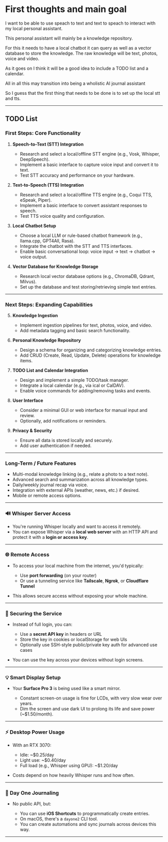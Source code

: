 # First thoughts and main goal

I want to be able to use speach to text and text to speach to interact with my local personal assistant.

This personal assistant will mainly be a knowledge repository.

For this it needs to have a local chatbot it can query as well as a vector database to store the knowledge. The raw knowledge will be text, photos, voice and video.

As it goes on I think it will be a good idea to include a TODO list and a calendar.

All in all this may transition into being a wholistic AI journal assistant

So I guess that the first thing that needs to be done is to set up the local stt and tts.

---

## TODO List

### First Steps: Core Functionality

1. **Speech-to-Text (STT) Integration**
   - Research and select a local/offline STT engine (e.g., Vosk, Whisper, DeepSpeech).
   - Implement a basic interface to capture voice input and convert it to text.
   - Test STT accuracy and performance on your hardware.

2. **Text-to-Speech (TTS) Integration**
   - Research and select a local/offline TTS engine (e.g., Coqui TTS, eSpeak, Piper).
   - Implement a basic interface to convert assistant responses to speech.
   - Test TTS voice quality and configuration.

3. **Local Chatbot Setup**
   - Choose a local LLM or rule-based chatbot framework (e.g., llama.cpp, GPT4All, Rasa).
   - Integrate the chatbot with the STT and TTS interfaces.
   - Enable basic conversational loop: voice input → text → chatbot → voice output.

4. **Vector Database for Knowledge Storage**
   - Research local vector database options (e.g., ChromaDB, Qdrant, Milvus).
   - Set up the database and test storing/retrieving simple text entries.

---

### Next Steps: Expanding Capabilities

5. **Knowledge Ingestion**
   - Implement ingestion pipelines for text, photos, voice, and video.
   - Add metadata tagging and basic search functionality.

6. **Personal Knowledge Repository**
   - Design a schema for organizing and categorizing knowledge entries.
   - Add CRUD (Create, Read, Update, Delete) operations for knowledge items.

7. **TODO List and Calendar Integration**
   - Design and implement a simple TODO/task manager.
   - Integrate a local calendar (e.g., via ical or CalDAV).
   - Enable voice commands for adding/removing tasks and events.

8. **User Interface**
   - Consider a minimal GUI or web interface for manual input and review.
   - Optionally, add notifications or reminders.

9. **Privacy & Security**
   - Ensure all data is stored locally and securely.
   - Add user authentication if needed.

---

### Long-Term / Future Features

- Multi-modal knowledge linking (e.g., relate a photo to a text note).
- Advanced search and summarization across all knowledge types.
- Daily/weekly journal recap via voice.
- Integration with external APIs (weather, news, etc.) if desired.
- Mobile or remote access options.


---

### 🔊 **Whisper Server Access**

* You're running Whisper locally and want to access it remotely.
* You can expose Whisper via a **local web server** with an HTTP API and protect it with a **login or access key**.

---

### 🌐 **Remote Access**

* To access your local machine from the internet, you'd typically:

  * Use **port forwarding** (on your router)
  * Or use a tunneling service like **Tailscale**, **Ngrok**, or **Cloudflare Tunnel**
* This allows secure access without exposing your whole machine.

---

### 🔐 **Securing the Service**

* Instead of full login, you can:

  * Use a **secret API key** in headers or URL
  * Store the key in cookies or localStorage for web UIs
  * Optionally use SSH-style public/private key auth for advanced use cases
* You can use the key across your devices without login screens.

---

### 💡 **Smart Display Setup**

* Your **Surface Pro 3** is being used like a smart mirror.

  * Constant screen-on usage is fine for LCDs, with very slow wear over years.
  * Dim the screen and use dark UI to prolong its life and save power (\~\$1.50/month).

---

### ⚡ **Desktop Power Usage**

* With an RTX 3070:

  * Idle: \~\$0.25/day
  * Light use: \~\$0.40/day
  * Full load (e.g., Whisper using GPU): \~\$1.20/day
* Costs depend on how heavily Whisper runs and how often.

---

### 📓 **Day One Journaling**

* No public API, but:

  * You can use **iOS Shortcuts** to programmatically create entries.
  * On macOS, there's a `dayone2` CLI tool.
  * You can create automations and sync journals across devices this way.

---